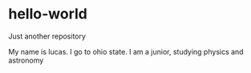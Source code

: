 # hello-world
Just another repository 

My name is lucas. I go to ohio state. I am a junior, studying physics and astronomy
